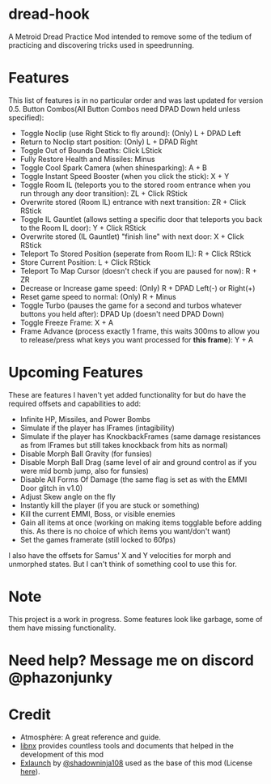# dread-hook
A Metroid Dread Practice Mod intended to remove some of the tedium of practicing and discovering tricks used in speedrunning.

# Features
This list of features is in no particular order and was last updated for version 0.5.
 Button Combos(All Button Combos need DPAD Down held unless specified):
 - Toggle Noclip (use Right Stick to fly around): (Only) L + DPAD Left
 - Return to Noclip start position: (Only) L + DPAD Right
 - Toggle Out of Bounds Deaths: Click LStick
 - Fully Restore Health and Missiles: Minus
 - Toggle Cool Spark Camera (when shinesparking): A + B
 - Toggle Instant Speed Booster (when you click the stick): X + Y
 - Toggle Room IL (teleports you to the stored room entrance when you run through any door transition): ZL + Click RStick
 - Overwrite stored (Room IL) entrance with next transition: ZR + Click RStick
 - Toggle IL Gauntlet (allows setting a specific door that teleports you back to the Room IL door): Y + Click RStick
 - Overwrite stored (IL Gauntlet) "finish line" with next door: X + Click RStick
 - Teleport To Stored Position (seperate from Room IL): R + Click RStick
 - Store Current Position: L + Click RStick
 - Teleport To Map Cursor (doesn't check if you are paused for now): R + ZR
 - Decrease or Increase game speed: (Only) R + DPAD Left(-) or Right(+)
 - Reset game speed to normal: (Only) R + Minus
 - Toggle Turbo (pauses the game for a second and turbos whatever buttons you held after): DPAD Up (doesn't need DPAD Down)
 - Toggle Freeze Frame: X + A
 - Frame Advance (process exactly 1 frame, this waits 300ms to allow you to release/press what keys you want processed for <b>this frame</b>): Y + A

# Upcoming Features
These are features I haven't yet added functionality for but do have the required offsets and capabilities to add:
 - Infinite HP, Missiles, and Power Bombs
 - Simulate if the player has IFrames (intagibility)
 - Simulate if the player has KnockbackFrames (same damage resistances as from IFrames but still takes knockback from hits as normal)
 - Disable Morph Ball Gravity (for funsies)
 - Disable Morph Ball Drag (same level of air and ground control as if you were mid bomb jump, also for funsies)
 - Disable All Forms Of Damage (the same flag is set as with the EMMI Door glitch in v1.0)
 - Adjust Skew angle on the fly
 - Instantly kill the player (if you are stuck or something)
 - Kill the current EMMI, Boss, or visible enemies
 - Gain all items at once (working on making items togglable before adding this. As there is no choice of which items you want/don't want)
 - Set the games framerate (still locked to 60fps)

I also have the offsets for Samus' X and Y velocities for morph and unmorphed states. But I can't think of something cool to use this for.

# Note
This project is a work in progress. Some features look like garbage, some of them have missing functionality.

# Need help? Message me on discord @phazonjunky

# Credit
- Atmosphère: A great reference and guide.
- [libnx](https://github.com/switchbrew/libnx/) provides countless tools and documents that helped in the development of this mod
- [Exlaunch](https://github.com/shadowninja108/exlaunch/) by [@shadowninja108](https://github.com/shadowninja108/) used as the base of this mod (License [here](https://github.com/shadowninja108/exlaunch/LICENSE)).
